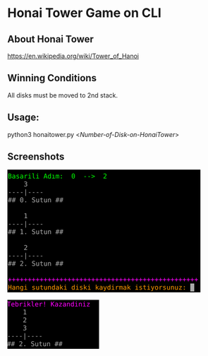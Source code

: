 # Honai Tower Game on CLI

## About Honai Tower

https://en.wikipedia.org/wiki/Tower_of_Hanoi

## Winning Conditions

All disks must be moved to 2nd stack.

## Usage:

python3 honaitower.py <_Number-of-Disk-on-HonaiTower_>

## Screenshots

![Honai-Tower](images/Image1.png)

![Honai-Tower](images/Image2.png)

